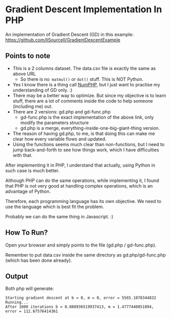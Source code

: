 Gradient Descent Implementation In PHP
======================================

An implementation of Gradient Descent (GD) in this example: https://github.com/llSourcell/GradientDescentExample

Points to note
--------------

- This is a 2 columns dataset.  The data.csv file is exactly the same as above URL
    - So there is no` matmul()` or `dot()` stuff.  This is NOT Python.
- Yes I know there is a thing call [NumPHP](https://github.com/NumPHP/NumPHP), but I just want to practise my understanding of GD only.  :)
- There may be a better way to optimize.  But since my objective is to learn stuff, there are a lot of comments inside the code to help someone (including me) out.
- There are 2 versions: gd.php and gd-func.php
    - gd-func.php is the exact implementation of the above link, only modify the parameters structure
    - gd.php is a merge, everything-inside-one-big-giant-thing version.
- The reason of having gd.php, to me, is that doing this can make me clear how every variable flows and updated.
- Using the functions seems much clear than non-functions, but I need to jump back-and-forth to see how things work, which I have difficulties with that.

After implementing it in PHP, I understand that actually, using Python in such case is much better.

Although PHP can do the same operations, while implementing it, I found that PHP is not very good at handling complex operations, which is an advantage of Python.

Therefore, each programming language has its own objective.  We need to use the language which is best fit the problem.

Probably we can do the same thing in Javascript. :)

How To Run?
-----------

Open your browser and simply points to the file (gd.php / gd-func.php).

Remember to put data.csv inside the same directory as gd.php/gd-func.php (which has been done already).

Output
------

Both php will generate:

    Starting gradient descent at b = 0, m = 0, error = 5565.1078344832
    Running...
    After 1000 iterations b = 0.088936519937413, m = 1.4777440851894, error = 112.67576414361
